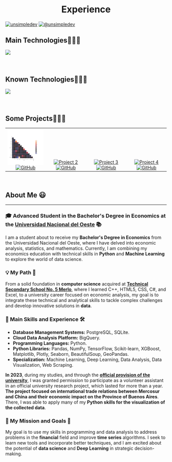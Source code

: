 <h1 align="center">Experience</h1>

<p align="left">
<a href="https://www.linkedin.com/in/kne1/" target="blank"><img align="center" src="https://img.shields.io/badge/LinkedIn-0077B5?style=for-the-badge&logo=linkedin&logoColor=white" alt="unsimpledev"/></a>
<a href = "mailto:knauselias29@gmail.com" target="blank"><img align="center" src="https://img.shields.io/badge/Gmail-D14836?style=for-the-badge&logo=gmail&logoColor=white" alt="@unsimpledev"  /></a>
</p>

<h2>Main Technologies👨🏻‍💻</h2>
<!--tech stack icons-->
<p align="left">
  <a href="https://skillicons.dev">
    <img src="https://skillicons.dev/icons?i=py,tensorflow,sklearn,postgres,sqlite,git,aws,gcp,cpp&perline=12" />
  </a>
</p>
<br>

<h2>Known Technologies👨🏻‍💻</h2>
<!--tech stack icons-->
<p align="left">
  <a href="https://skillicons.dev">
    <img src="https://skillicons.dev/icons?i=vscode,anaconda,azure,arduino,blender,notion,mongodb,replit,octave,html,css,php,mysql,github,docker,bash,linux,&perline=12" />
  </a>
</p>
<br>

<!-------------------------->

<h2>Some Projects👨🏻‍💻</h2>

<table align="center" style="width: 100%; table-layout: fixed;">
    <tr valign="bottom">
        <td width="25%" align="center">
            <a href="https://github.com/KnEl1a/Data-Analysis-with-Python" title="Go to Source">
                <img align="center" width="100%" src="https://github.com/KnEl1a/Data-Analysis-with-Python/raw/main/medical-data/heatmap.png" alt="Project 1"/>
            </a>
            <br>
            <a href="https://github.com/KnEl1a/Data-Analysis-with-Python" target="blank">
                <img src="https://img.shields.io/badge/GitHub-100000?style=for-the-badge&logo=github&logoColor=white" alt="GitHub"/>
            </a>
        </td>
        <td width="25%" align="center">
            <a href="https://github.com/KnEl1a/Python-Data-Analytics-Proyecto-I.y.D.-U.N.O" title="Go to Source">
                <img align="center" width="100%" src="https://github.com/KnEl1a/Python-Data-Analytics-Proyecto-I.y.D.-U.N.O/blob/main/Graf.%2028/DONA2%20textNegro.png" alt="Project 2"/>
            </a>
            <br>
            <a href="https://github.com/KnEl1a/Python-Data-Analytics-Proyecto-I.y.D.-U.N.O" target="blank">
                <img src="https://img.shields.io/badge/GitHub-100000?style=for-the-badge&logo=github&logoColor=white" alt="GitHub"/>
            </a>
        </td>
        <td width="25%" align="center">
            <a href="https://github.com/KnEl1a/PostgreSQL-GIT-BashScript/tree/main/PSQL-Salon-Appointment-Scheduler-main" title="Go to Source">
                <img align="center" width="100%" src="https://camo.githubusercontent.com/64f86cba5012b9032dad7d9fe615ce17ed7aad2ceea05dafba95a5ebb4b7a279/68747470733a2f2f692e706f7374696d672e63632f5164643451514d712f706578656c732d64656c626561757479626f782d3835333432372d312e6a7067" alt="Project 3"/>
            </a>
            <br>
            <a href="https://github.com/KnEl1a/PostgreSQL-GIT-BashScript/tree/main/PSQL-Salon-Appointment-Scheduler-main" target="blank">
                <img src="https://img.shields.io/badge/GitHub-100000?style=for-the-badge&logo=github&logoColor=white" alt="GitHub"/>
            </a>
        </td>
        <td width="25%" align="center">
            <a href="https://github.com/KnEl1a/fcp-ML-and-DL-proyects" title="Go to Source">
                <img align="center" width="100%" src="https://github.com/KnEl1a/fcp-ML-and-DL-proyects/raw/main/sec_14_GRU%20curve.png" alt="Project 4"/>
            </a>
            <br>
            <a href="https://github.com/KnEl1a/fcp-ML-and-DL-proyects" target="blank">
                <img src="https://img.shields.io/badge/GitHub-100000?style=for-the-badge&logo=github&logoColor=white" alt="GitHub"/>
            </a>
        </td>
    </tr>
</table>

<br>
<!----------------->

<h2>About Me 😃</h2>
<!--Intro start-->

<p align="left">

---

### 🎓 Advanced Student in the Bachelor's Degree in Economics at the [Universidad Nacional del Oeste](https://www.uno.edu.ar/) 📚

I am a student about to receive my **Bachelor's Degree in Economics** from the Universidad Nacional del Oeste, where I have delved into economic analysis, statistics, and mathematics. Currently, I am combining my economics education with technical skills in **Python** and **Machine Learning** to explore the world of data science.

### 💡 My Path 🚀

From a solid foundation in **computer science** acquired at [**Technical Secondary School No. 5 Merlo**](https://tecnica5merlo.edu.ar/), where I learned C++, HTML5, CSS, C#, and Excel, to a university career focused on economic analysis, my goal is to integrate these technical and analytical skills to tackle complex challenges and develop innovative solutions in **data**.

### 🔧 Main Skills and Experience 🛠️

- **Database Management Systems:** PostgreSQL, SQLite.
- **Cloud Data Analysis Platform:** BigQuery.
- **Programming Languages:** Python.
- **Python Libraries:** Pandas, NumPy, TensorFlow, Scikit-learn, XGBoost, Matplotlib, Plotly, Seaborn, BeautifulSoup, GeoPandas.
- **Specialization:** Machine Learning, Deep Learning, Data Analysis, Data Visualization, Web Scraping.

**In 2023**, during my studies, and through the [**official provision of the university**](https://www.uno.edu.ar/images/documentos/PROYECTOID/Disposicion%20SCyT%20n%2016-2023.pdf), I was granted permission to participate as a volunteer assistant in an official university research project, which lasted for more than a year. **The project focused on international trade relations between Mercosur and China and their economic impact on the Province of Buenos Aires**. There, I was able to apply many of my **Python skills for the visualization of the collected data**.


<!-- - **Projects:** . . . Official Research Project at my University: Economic and Commercial Relations between the Province of Buenos Aires, MERCOSUR, and the People's Republic of China. -->

### 🌟 My Mission and Goals 🌟

My goal is to use my skills in programming and data analysis to address problems in the **financial** field and improve **time series** algorithms. I seek to learn new tools and incorporate better techniques, and I am excited about the potential of **data science** and **Deep Learning** in strategic decision-making.

<!--Intro end-->
</p>
<br>
